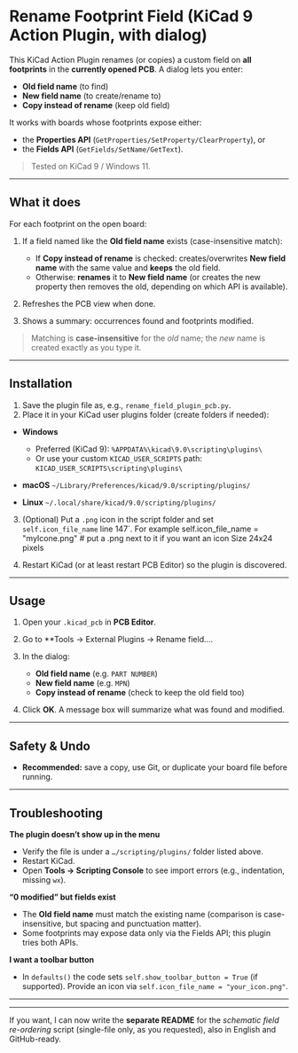 # Rename Footprint Field (KiCad 9 Action Plugin, with dialog)

This KiCad Action Plugin renames (or copies) a custom field on **all footprints** in the **currently opened PCB**.
A dialog lets you enter:

* **Old field name** (to find)
* **New field name** (to create/rename to)
* **Copy instead of rename** (keep old field)

It works with boards whose footprints expose either:

* the **Properties API** (`GetProperties/SetProperty/ClearProperty`), or
* the **Fields API** (`GetFields/SetName/GetText`).

> Tested on KiCad 9 / Windows 11.

---

## What it does

For each footprint on the open board:

1. If a field named like the **Old field name** exists (case-insensitive match):

   * If **Copy instead of rename** is checked: creates/overwrites **New field name** with the same value and **keeps** the old field.
   * Otherwise: **renames** it to **New field name** (or creates the new property then removes the old, depending on which API is available).
2. Refreshes the PCB view when done.
3. Shows a summary: occurrences found and footprints modified.

> Matching is **case-insensitive** for the *old* name; the *new* name is created exactly as you type it.

---

## Installation

1. Save the plugin file as, e.g., `rename_field_plugin_pcb.py`.
2. Place it in your KiCad user plugins folder (create folders if needed):

* **Windows**

  * Preferred (KiCad 9):
    `%APPDATA%\kicad\9.0\scripting\plugins\`
  * Or use your custom `KICAD_USER_SCRIPTS` path:
    `KICAD_USER_SCRIPTS\scripting\plugins\`
* **macOS**
  `~/Library/Preferences/kicad/9.0/scripting/plugins/`
* **Linux**
  `~/.local/share/kicad/9.0/scripting/plugins/`

3. (Optional) Put a `.png` icon in the script folder and set `self.icon_file_name` line 147`.
For example         self.icon_file_name = "myIcone.png"  # put a .png next to it if you want an icon
Size 24x24 pixels

4. Restart KiCad (or at least restart PCB Editor) so the plugin is discovered.

---

## Usage

1. Open your `.kicad_pcb` in **PCB Editor**.
2. Go to **Tools → External Plugins → Rename field….
3. In the dialog:

   * **Old field name** (e.g. `PART NUMBER`)
   * **New field name** (e.g. `MPN`)
   * **Copy instead of rename** (check to keep the old field too)
4. Click **OK**.
   A message box will summarize what was found and modified.

---

## Safety & Undo
* **Recommended:** save a copy, use Git, or duplicate your board file before running.

---

## Troubleshooting

**The plugin doesn’t show up in the menu**

* Verify the file is under a `…/scripting/plugins/` folder listed above.
* Restart KiCad.
* Open **Tools → Scripting Console** to see import errors (e.g., indentation, missing `wx`).

**“0 modified” but fields exist**

* The **Old field name** must match the existing name (comparison is case-insensitive, but spacing and punctuation matter).
* Some footprints may expose data only via the Fields API; this plugin tries both APIs.

**I want a toolbar button**

* In `defaults()` the code sets `self.show_toolbar_button = True` (if supported).
  Provide an icon via `self.icon_file_name = "your_icon.png"`.

---


---

If you want, I can now write the **separate README** for the *schematic field re-ordering* script (single-file only, as you requested), also in English and GitHub-ready.
